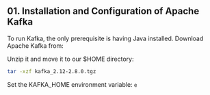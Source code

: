
## 01. Installation and Configuration of Apache Kafka
To run Kafka, the only prerequisite is having Java installed.
Download Apache Kafka from:

Unzip it and move it to our $HOME directory:

```sh
tar -xzf kafka_2.12-2.8.0.tgz
```
Set the KAFKA_HOME environment variable:
``
e
``